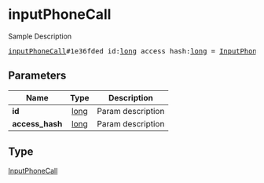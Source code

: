 # inputPhoneCall

Sample Description

<pre>
<a href="../constructor/inputPhoneCall.md">inputPhoneCall</a>#1e36fded id:<a href="../type/long.md">long</a> access_hash:<a href="../type/long.md">long</a> = <a href="../type/InputPhoneCall.md">InputPhoneCall</a>;
</pre>

## Parameters

| Name | Type | Description |
|------|:----:|-------------|
| **id** | [long](../type/long.md) | Param description |
| **access_hash** | [long](../type/long.md) | Param description |

## Type

[InputPhoneCall](../type/InputPhoneCall.md)
